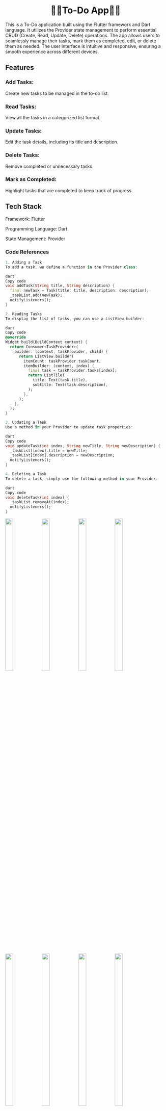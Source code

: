 

<h1 align="center">🔶🔸To-Do App🔸🔶</h1>

This is a To-Do application built using the Flutter framework and Dart language. It utilizes the Provider state management to perform essential CRUD (Create, Read, Update, Delete) operations. The app allows users to seamlessly manage their tasks, mark them as completed, edit, or delete them as needed. The user interface is intuitive and responsive, ensuring a smooth experience across different devices.

## Features
### Add Tasks:
 Create new tasks to be managed in the to-do list.
### Read Tasks: 
View all the tasks in a categorized list format.
### Update Tasks:
 Edit the task details, including its title and description.
### Delete Tasks: 
Remove completed or unnecessary tasks.
### Mark as Completed:
 Highlight tasks that are completed to keep track of progress.
## Tech Stack

Framework: Flutter

Programming Language: Dart

State Management: Provider

### Code References
```dart
1. Adding a Task
To add a task, we define a function in the Provider class:

dart
Copy code
void addTask(String title, String description) {
  final newTask = Task(title: title, description: description);
  _taskList.add(newTask);
  notifyListeners();
}
```
```dart
2. Reading Tasks
To display the list of tasks, you can use a ListView.builder:

dart
Copy code
@override
Widget build(BuildContext context) {
  return Consumer<TaskProvider>(
    builder: (context, taskProvider, child) {
      return ListView.builder(
        itemCount: taskProvider.taskCount,
        itemBuilder: (context, index) {
          final task = taskProvider.tasks[index];
          return ListTile(
            title: Text(task.title),
            subtitle: Text(task.description),
          );
        },
      );
    },
  );
}
```
```dart
3. Updating a Task
Use a method in your Provider to update task properties:

dart
Copy code
void updateTask(int index, String newTitle, String newDescription) {
  _taskList[index].title = newTitle;
  _taskList[index].description = newDescription;
  notifyListeners();
}
```
```dart
4. Deleting a Task
To delete a task, simply use the following method in your Provider:

dart
Copy code
void deleteTask(int index) {
  _taskList.removeAt(index);
  notifyListeners();
}
```

<p>
 

  <img src="https://github.com/user-attachments/assets/9b3d1567-2236-43f0-ac25-c331effde875" width="22%" Height="35%">
    <img src="https://github.com/user-attachments/assets/3aa7e0e4-bbc6-4647-9c1c-b450218a3ac9" width="22%" Height="35%">
      <img src="https://github.com/user-attachments/assets/6d06267b-88af-4878-834e-78bf2b2a02e9" width="22%" Height="35%">
      <img src="https://github.com/user-attachments/assets/1f19edbf-2eaf-4363-92c3-6d7136a0fee4" width="22%" Height="35%">
    <img src="https://github.com/user-attachments/assets/e5e97814-7844-4131-8b80-8c75b3f240c9" width="22%" Height="35%">
      <img src="https://github.com/user-attachments/assets/997e0801-cb78-4e4c-bc15-85ca71c1e5b7" width="22%" Height="35%">
      <img src="https://github.com/user-attachments/assets/6d409537-f084-4c3f-a988-6671579917a9" width="22%" Height="35%">
    <img src="https://github.com/user-attachments/assets/6f0a6962-4c94-4d62-bcec-7827850c7081" width="22%" Height="35%">
      
</p>



https://github.com/user-attachments/assets/aa05ab7b-d012-4ed2-a48e-54e95f502102


<h1 align="center">🔶🔸Counter App🔸🔶</h1> 

### Counter App

A simple counter app built using Flutter, with state persistence for the count and background color using the **Shared Preferences** and **Provider** packages. This app demonstrates state management, persistence, and theme customization in Flutter.

#### Features
- **Persistent State**: Saves the count and background color across app restarts using Shared Preferences.
- **Provider Integration**: Manages state changes with Provider for efficient updates and separation of concerns.
- **Customizable Background**: Users can change the background color, which is saved and restored.

#### Key Code References

1. **Provider Setup**
   ```dart
   ChangeNotifierProvider(
     create: (_) => CounterProvider(),
     child: MyApp(),
   );
   ```

2. **Shared Preferences for Persistent Storage**
   - Fetching saved data on startup:
     ```dart
     SharedPreferences prefs = await SharedPreferences.getInstance();
     int savedCount = prefs.getInt('count') ?? 0;
     Color savedColor = Color(prefs.getInt('backgroundColor') ?? Colors.white.value);
     ```
   - Saving data when count or color changes:
     ```dart
     prefs.setInt('count', newCount);
     prefs.setInt('backgroundColor', selectedColor.value);
     ```

3. **Provider Class for Counter Logic**
   ```dart
   class CounterProvider extends ChangeNotifier {
     int _count = 0;
     Color _backgroundColor = Colors.white;

     // Getter for count and background color
     int get count => _count;
     Color get backgroundColor => _backgroundColor;

     // Update methods for count and color, with SharedPreferences persistence
     void incrementCount() { ... }
     void changeBackgroundColor(Color color) { ... }
   }
   ```
   <p>

 <img src="https://github.com/user-attachments/assets/679f5c7c-2899-4439-b5c2-2d912abbc347" width="22%" Height="35%">
 
</p>

https://github.com/user-attachments/assets/4c5b8e61-ac82-4943-b96f-966f0efaa826



<h1 align="center">🔶🔸Provider Tree🔸🔶</h1>


### Provider Tree Process for a Counter App in Flutter
In Flutter, the Provider package is used for efficient state management. The provider tree typically starts with a root widget wrapping the app, providing the state and logic needed to its descendants. Here’s a step-by-step flow for the provider tree process in a counter app:

1. **Initialize Provider**: The root widget (usually `MyApp`) wraps `ChangeNotifierProvider`, which provides an instance of the counter model class.
2. **State Updates**: The counter model class extends `ChangeNotifier` to handle state changes. When the counter value is incremented or decremented, `notifyListeners()` updates listeners in the widget tree.
3. **Widget Rebuild**: The widgets that rely on the counter value listen to these changes and rebuild accordingly, reflecting the updated state.
4. **Persistence with Shared Preferences**: Shared Preferences can store the counter's state, allowing it to persist even when the app is closed and reopened.

### Sources for More Detail
1. **Javatpoint - Flutter State Management**: This [source](https://www.javatpoint.com/flutter-state-management) provides a comprehensive guide on state management, including approaches like Provider, ChangeNotifier, and ScopedModel, to efficiently manage and rebuild widgets.

2. **Medium - Lifecycle of a Stateful Widget**: This [article](https://medium.com/@hadiyaaamir222/lifecycle-of-a-stateful-widget-aece2d56c946) outlines the lifecycle of Stateful widgets, which is relevant when understanding how Flutter manages widget states, including initialization, updating, and disposal.

   <p>
 


  <img src="https://github.com/user-attachments/assets/68f870d1-4dfb-400a-b996-96e8cd631780" width="22%" Height="35%">
  </p>

<h1 align="center">🔶🔸Intro Page With Share Preference🔸🔶</h1>


### Description:

The onboarding screen is typically displayed when the app is opened for the first time or when there’s no saved user preference for skipping it. Using Shared Preferences, we save a boolean value to track whether the user has completed onboarding. When the user completes onboarding, we save this preference and navigate them directly to the home screen on subsequent launches.

### Implementation Steps:

1. **Onboarding Screen**: Create a series of introductory screens with navigation options.
2. **Shared Preferences**: Save the user’s preference for having completed onboarding.
3. **Home Screen**: Display this as the main screen if the user has already completed onboarding.

### Code Reference

#### 1. Set up `SharedPreferences` in `pubspec.yaml`:
```yaml
dependencies:
  flutter:
    sdk: flutter
  shared_preferences: ^2.0.15
```

#### 2. Main.dart File
```dart
import 'package:flutter/material.dart';
import 'package:shared_preferences/shared_preferences.dart';
import 'onboarding_screen.dart';
import 'home_screen.dart';

void main() async {
  WidgetsFlutterBinding.ensureInitialized();
  SharedPreferences prefs = await SharedPreferences.getInstance();
  bool? isOnboarded = prefs.getBool('onboarded') ?? false;
  runApp(MyApp(isOnboarded: isOnboarded));
}

class MyApp extends StatelessWidget {
  final bool isOnboarded;
  
  MyApp({required this.isOnboarded});

  @override
  Widget build(BuildContext context) {
    return MaterialApp(
      home: isOnboarded ? HomeScreen() : OnboardingScreen(),
    );
  }
}
```

#### 3. Onboarding Screen (onboarding_screen.dart)
```dart
import 'package:flutter/material.dart';
import 'package:shared_preferences/shared_preferences.dart';
import 'home_screen.dart';

class OnboardingScreen extends StatelessWidget {
  Future<void> _completeOnboarding(BuildContext context) async {
    SharedPreferences prefs = await SharedPreferences.getInstance();
    await prefs.setBool('onboarded', true);
    Navigator.pushReplacement(
      context,
      MaterialPageRoute(builder: (context) => HomeScreen()),
    );
  }

  @override
  Widget build(BuildContext context) {
    return Scaffold(
      body: Center(
        child: Column(
          mainAxisAlignment: MainAxisAlignment.center,
          children: [
            Text('Welcome to the App!'),
            ElevatedButton(
              onPressed: () => _completeOnboarding(context),
              child: Text('Get Started'),
            ),
          ],
        ),
      ),
    );
  }
}
```

<p>
 

  <img src="https://github.com/user-attachments/assets/118ffc8a-93c1-4781-b7de-adc9db6639b2" width="22%" Height="35%">
  
  <img src="https://github.com/user-attachments/assets/b0487aa7-ef01-462b-ad3d-58194314103c" width="22%" Height="35%">
  
  <img src="https://github.com/user-attachments/assets/1083c298-7cbf-4f16-ad00-b50d1edb9129" width="22%" Height="35%">
  
  <img src="https://github.com/user-attachments/assets/d6e1b1c6-4a5e-4926-90d0-b9ed9d9b2e7e" width="22%" Height="35%">
  </p>



https://github.com/user-attachments/assets/6b97b9af-84c6-4907-8507-906ecb4a28ac

<h1 align="center">🔶🔸Stepper Widget🔸🔶</h1>

### Stepper Widget Demo App in Flutter

This app demonstrates the use of the Stepper widget in Flutter, showcasing both vertical and horizontal orientations. The Stepper widget is useful for visualizing a sequence of steps, making it ideal for applications that involve forms, processes, or multi-step tasks.

#### Features
1. **Vertical and Horizontal Stepper**: Toggle between vertical and horizontal orientations of the Stepper widget.
2. **Step Control**: Navigate through steps with `next`, `back`, and `cancel` controls.
3. **State Management**: Manage the active step index for an intuitive user experience.

#### Code Reference

Here's a basic structure of how the Stepper widget can be implemented:

```dart

      body: Stepper(
        type: _isVertical ? StepperType.vertical : StepperType.horizontal,
        currentStep: _currentStep,
        onStepContinue: _currentStep < 2
            ? () => setState(() => _currentStep += 1)
            : null,
        onStepCancel: _currentStep > 0
            ? () => setState(() => _currentStep -= 1)
            : null,
        steps: [
          Step(
            title: Text('Step 1'),
            content: Text('This is the first step.'),
            isActive: _currentStep >= 0,
          ),
          Step(
            title: Text('Step 2'),
            content: Text('This is the second step.'),
            isActive: _currentStep >= 1,
          ),
          Step(
            title: Text('Step 3'),
            content: Text('This is the final step.'),
            isActive: _currentStep >= 2,
          ),
        ],
      ),
    );
  }
}
```

1. **Orientation Toggle**: The app bar includes an icon button to switch between vertical and horizontal modes.
2. **Step Navigation**: The `onStepContinue` and `onStepCancel` functions allow users to navigate through the steps.

#### GitHub Repository
To make the code easily accessible, you can upload it to a GitHub repository. This will allow others to view, clone, and use your Stepper widget demo app.

Let me know if you'd like further assistance with setting up the GitHub repository or if you want additional features added to the app description!

# Vertical Stepper Widget


<p>
  <img src="https://github.com/user-attachments/assets/d7bc1f1a-8e68-4b97-abf7-e331ca3a8e46" width="22%" Height="35%">
 <img src="https://github.com/user-attachments/assets/9d10f78d-1d4f-44ce-a0e8-cba3f460184f" width="22%" Height="35%">
  <img src="https://github.com/user-attachments/assets/8b4c3dc6-d6ee-44b8-abfa-9e31868ea05d" width="22%" Height="35%">
  
  </p>
  
# Horizontal Stepper Widget

  <p>
  <img src="https://github.com/user-attachments/assets/6b65703c-605b-4c65-9982-258c252b9e6c" width="22%" Height="35%">
  <img src="https://github.com/user-attachments/assets/4f65317e-d129-468c-a42e-edce11957f04" width="22%" Height="35%">
  <img src="https://github.com/user-attachments/assets/f06912a4-bd07-46db-8da3-8600be620896" width="22%" Height="35%">
  </p>

https://github.com/user-attachments/assets/af63b503-4490-4385-9d89-02a8e620527b

<h1 align="center">🔶🔸Profile Screen🔸🔶</h1
                                      
### Profile Page Demo with Theme Change and Shared Preferences in Flutter

This Flutter app demonstrates a profile page with a theme switcher. The theme selection persists across sessions using Shared Preferences, allowing users to save their theme choice.

#### Main Features
- **Profile Page**: Displays basic profile information.
- **Theme Switching**: Toggle between light and dark themes.
- **Persistent Theme**: User's theme preference is saved using Shared Preferences.

---

### Code Example

#### 1. Setting Up `ThemeProvider` Class

```dart
import 'package:flutter/material.dart';
import 'package:shared_preferences/shared_preferences.dart';

class ThemeProvider extends ChangeNotifier {
  bool _isDarkMode = false;

  bool get isDarkMode => _isDarkMode;

  ThemeProvider() {
    _loadThemeFromPrefs();
  }

  void toggleTheme() {
    _isDarkMode = !_isDarkMode;
    _saveThemeToPrefs();
    notifyListeners();
  }

  Future<void> _loadThemeFromPrefs() async {
    SharedPreferences prefs = await SharedPreferences.getInstance();
    _isDarkMode = prefs.getBool('isDarkMode') ?? false;
    notifyListeners();
  }

  Future<void> _saveThemeToPrefs() async {
    SharedPreferences prefs = await SharedPreferences.getInstance();
    prefs.setBool('isDarkMode', _isDarkMode);
  }
}
```

#### 2. Main Entry Point (`main.dart`)

```dart


class MyApp extends StatelessWidget {
  @override
  Widget build(BuildContext context) {
    return Consumer<ThemeProvider>(
      builder: (context, themeProvider, child) {
        return MaterialApp(
          theme: themeProvider.isDarkMode ? ThemeData.dark() : ThemeData.light(),
          home: ProfilePage(),
        );
      },
    );
  }
}
```

#### 3. Profile Page with Theme Switch

```dart

      appBar: AppBar(
        title: Text("Profile Page"),
        actions: [
          Switch(
            value: themeProvider.isDarkMode,
            onChanged: (value) {
              themeProvider.toggleTheme();
            },
          ),
        ],
      ),

```

---

### Explanation

- **ThemeProvider Class**: Manages theme state and uses Shared Preferences to persist user preference.
- **Main App (`main.dart`)**: Uses `Provider` to supply the theme across the app.
- **Profile Page**: Displays a basic profile with a theme switcher in the app bar.

### Run the App

Ensure you have dependencies added in `pubspec.yaml`:
```yaml
dependencies:
  flutter:
    sdk: flutter
  provider: ^6.0.0
  shared_preferences: ^2.0.0
```

This code allows users to change themes on the profile page and saves the preference using Shared Preferences. Perfect for showcasing theme persistence and user settings management.


 <p>
  <img src="https://github.com/user-attachments/assets/1ca8a5f5-8cc6-4bdc-92f1-09dfb745e85e" width="22%" Height="35%">
  <img src="https://github.com/user-attachments/assets/b919df99-2796-45f5-90fc-4c8230cd5093" width="22%" Height="35%">

  </p>


https://github.com/user-attachments/assets/6958a874-9120-4158-aed4-f473102bcadf

<h1 align="center">🔶🔸Todo App With SharePrefernce🔸🔶</h1>

### To-Do App in Flutter with Shared Preferences for Data Persistence

This Flutter To-Do app allows users to add, update, read, and delete tasks. Data is stored locally using the **Shared Preferences** package, ensuring that tasks persist between sessions without requiring a backend.

#### Features
- **Add Task:** Allows users to add new tasks with a title and description.
- **Update Task:** Users can update existing tasks, modifying the title and description.
- **Read Tasks:** Displays all saved tasks, even after closing and reopening the app.
- **Delete Task:** Users can remove tasks individually.
- **Data Persistence:** Utilizes Shared Preferences to store and retrieve task data locally.

#### Key Code Snippets

1. **Importing Necessary Packages**
   ```dart
   import 'package:flutter/material.dart';
   import 'package:shared_preferences/shared_preferences.dart';
   import 'dart:convert'; // For encoding and decoding JSON data
   ```

2. **Saving Data to Shared Preferences**
   ```dart
   Future<void> saveTaskList(List<Map<String, String>> tasks) async {
     final prefs = await SharedPreferences.getInstance();
     prefs.setString('taskList', jsonEncode(tasks)); // Encode list to JSON string
   }
   ```

3. **Loading Data from Shared Preferences**
   ```dart
   Future<List<Map<String, String>>> loadTaskList() async {
     final prefs = await SharedPreferences.getInstance();
     String? tasksString = prefs.getString('taskList');
     if (tasksString != null) {
       return List<Map<String, String>>.from(jsonDecode(tasksString));
     }
     return [];
   }
   ```

4. **Adding a New Task**
   ```dart
   void addTask(String title, String description) async {
     List<Map<String, String>> tasks = await loadTaskList();
     tasks.add({'title': title, 'description': description});
     saveTaskList(tasks);
   }
   ```

5. **Updating an Existing Task**
   ```dart
   void updateTask(int index, String newTitle, String newDescription) async {
     List<Map<String, String>> tasks = await loadTaskList();
     tasks[index] = {'title': newTitle, 'description': newDescription};
     saveTaskList(tasks);
   }
   ```

6. **Deleting a Task**
   ```dart
   void deleteTask(int index) async {
     List<Map<String, String>> tasks = await loadTaskList();
     tasks.removeAt(index);
     saveTaskList(tasks);
   }
   ```

    <p>
  <img src="https://github.com/user-attachments/assets/0dff5208-5ff2-4041-9ae3-02bdafadc466" width="22%" Height="35%">
  <img src="https://github.com/user-attachments/assets/a46ca4fe-9796-4a52-b3c6-d0bb906936b7" width="22%" Height="35%">
   <img src="https://github.com/user-attachments/assets/0b6aa4f1-0647-4d65-8d5a-d6b178383b29" width="22%" Height="35%">
  <img src="https://github.com/user-attachments/assets/9052b855-d3d7-4333-9acd-6f67d9fec4bc" width="22%" Height="35%">
  <img src="https://github.com/user-attachments/assets/19f3e079-f810-4f58-975e-53ef8e65197e" width="22%" Height="35%">
  <img src="https://github.com/user-attachments/assets/8900cfb7-b44d-412d-a54a-50fb2d9251b3" width="22%" Height="35%">


  </p>



https://github.com/user-attachments/assets/d3dc6946-b3db-485b-a4c6-bef87dbdfd91


